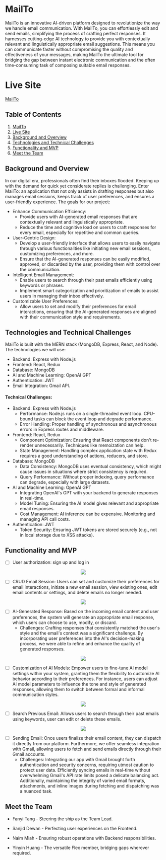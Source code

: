 # MailTo

MailTo is an innovative AI-driven platform designed to revolutionize the way we handle email communication. With MailTo, you can effortlessly edit and send emails, simplifying the process of crafting perfect responses. It harnesses cutting-edge AI technology to provide you with contextually relevant and linguistically appropriate email suggestions. This means you can communicate faster without compromising the quality and effectiveness of your messages, making MailTo the ultimate tool for bridging the gap between instant electronic communication and the often time-consuming task of composing suitable email responses.

# Live Site
[MailTo](https://mailto.naimmiah.com/)

## Table of Contents
1. [MailTo](#mailto)
2. [Live Site](#live-site)
3. [Background and Overview](#background-and-overview)
4. [Technologies and Technical Challenges](#technologies-and-technical-challenges)
5. [Functionality and MVP](#functionality-and-mvp)
6. [Meet the Team](#meet-the-team)


## Background and Overview

In our digital era, professionals often find their inboxes flooded. Keeping up with the demand for quick yet considerate replies is challenging. Enter MailTo: an application that not only assists in drafting responses but also manages email sessions, keeps track of user preferences, and ensures a user-friendly experience. The goals for our project:

- Enhance Communication Efficiency:
    *   Provide users with AI-generated email responses that are contextually relevant and linguistically appropriate.
    *   Reduce the time and cognitive load on users to craft responses for every email, especially for repetitive and common queries.
- User-Centric Design:
    *   Develop a user-friendly interface that allows users to easily navigate through various functionalities like initiating new email sessions, customizing preferences, and more.
    *   Ensure that the AI-generated responses can be easily modified, approved, or discarded by the user, providing them with control over the communication.
- Intelligent Email Management:
    *   Enable users to search through their past emails efficiently using keywords or phrases.
    *   Implement smart categorization and prioritization of emails to assist users in managing their inbox effectively.
- Customizable User Preferences:
    *   Allow users to set and modify their preferences for email interactions, ensuring that the AI-generated responses are aligned with their communication style and requirements.

## Technologies and Technical Challenges

MailTo is built with the MERN stack (MongoDB, Express, React, and Node). The technologies we will use:

- Backend: Express with Node.js
- Frontend: React, Redux
- Database: MongoDB
- AI and Machine Learning: OpenAI GPT
- Authentication: JWT
- Email Integration: Gmail API.

#### Technical Challenges:

-   Backend: Express with Node.js
    *   Performance: Node.js runs on a single-threaded event loop. CPU-bound tasks can block the event loop and degrade performance.
    *   Error Handling: Proper handling of synchronous and asynchronous errors in Express routes and middleware.
-   Frontend: React, Redux
    *   Component Optimization: Ensuring that React components don't re-render unnecessarily. Techniques like memoization can help.
    *   State Management: Handling complex application state with Redux requires a good understanding of actions, reducers, and store.
-   Database: MongoDB
    *   Data Consistency: MongoDB uses eventual consistency, which might cause issues in situations where strict consistency is required.
    *   Query Performance: Without proper indexing, query performance can degrade, especially with large datasets.
-   AI and Machine Learning: OpenAI GPT
    *   Integrating OpenAI's GPT with your backend to generate responses in real-time.
    *   Model Tuning: Ensuring the AI model gives relevant and appropriate email responses.
    *   Cost Management: AI inference can be expensive. Monitoring and managing API call costs.
-   Authentication: JWT
    *   Token Security: Ensuring JWT tokens are stored securely (e.g., not in local storage due to XSS attacks).

## Functionality and MVP

- [ ] User authorization: sign up and log in
<p align="center">
  <img src="./frontend/src/assets/homepage.gif" />
</p>

- [ ] CRUD Email Session: Users can set and customize their preferences for email interactions, initiate a new email session, view existing ones, edit email contents or settings, and delete emails no longer needed.
<p align="center">
  <img src="./frontend/src/assets/email.gif" />
</p>


- [ ] AI-Generated Response: Based on the incoming email content and user preferences, the system will generate an appropriate email response, which users can choose to use, modify, or discard.
    * Challenges: Crafting responses that consistently matched the user's style and the email's context was a significant challenge. By incorporating user preferences into the AI's decision-making process, we were able to refine and enhance the quality of generated responses.

<p align="center">
  <img src="./frontend/src/assets/AiResp.gif" />
</p>

- [ ] Customization of AI Models: Empower users to fine-tune AI model settings within your system, granting them the flexibility to customize AI behavior according to their preferences. For instance, users can adjust AI model parameters to influence the tone and style of generated responses, allowing them to switch between formal and informal communication styles.
<p align="center">
  <img src="./frontend/src/assets/response.png" />
</p>

- [ ] Search Previous Email: Allows users to search through their past emails using keywords, user can edit or delete these emails.

<p align="center">
  <img src="./frontend/src/assets/search.gif" />
</p>

- [ ] Sending Email: Once users finalize their email content, they can dispatch it directly from our platform. Furthermore, we offer seamless integration with Gmail, allowing users to fetch and send emails directly through their Gmail accounts.
    * Challenges: Integrating our app with Gmail brought forth authentication and security concerns, requiring utmost caution to protect user data. Efficiently syncing emails in real-time without overwhelming Gmail's API rate limits posed a delicate balancing act. Additionally, maintaining the integrity of varied email formats, attachments, and inline images during fetching and dispatching was a nuanced task.


## Meet the Team

-   Fanyi Tang -  Steering the ship as the Team Lead.

-   Sanjid Dewan - Perfecting user experiences on the Frontend.

-   Naim Miah - Ensuring robust operations with Backend responsibilities.

-   Yinyin Huang - The versatile Flex member, bridging gaps wherever required.
